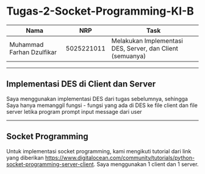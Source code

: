 # Tugas-2-Socket-Programming-KI-B

| Nama                       | NRP        |          Task                                                                                                                                   |
| ---------------------      | ---------- | -------------------------------------------------------------------------------------------------------------------------------------------     |
| Muhammad Farhan Dzulfikar  | 5025221011 |  Melakukan Implementasi DES, Server, dan Client (semuanya)                                                                                      |
                                                                                                           


---

## Implementasi DES di Client dan Server

Saya menggunakan implementasi DES dari tugas sebelumnya, sehingga Saya hanya memanggil fungsi - fungsi yang ada di DES ke file client dan file server letika program prompt input message dari user

---

## Socket Programming

Untuk implementasi socket programming, kami mengikuti tutorial dari link yang diberikan https://www.digitalocean.com/community/tutorials/python-socket-programming-server-client. Saya menggunakan 1 client dan 1 server.
